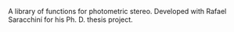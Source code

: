 A library of functions for photometric stereo.
Developed with Rafael Saracchiní for his Ph. D. thesis project.
